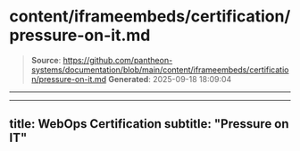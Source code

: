 # content/iframeembeds/certification/pressure-on-it.md

> **Source**: https://github.com/pantheon-systems/documentation/blob/main/content/iframeembeds/certification/pressure-on-it.md
> **Generated**: 2025-09-18 18:09:04

---

---
title: WebOps Certification
subtitle: "Pressure on IT"
---

<Partial file="certification-guide/pressure-on-it.md" />
